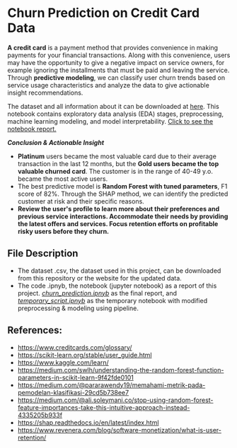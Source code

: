 # Churn Prediction on Credit Card Data
**A credit card** is a payment method that provides convenience in making payments for your financial transactions. Along with this convenience, users may have the opportunity to give a negative impact on service owners, for example ignoring the installments that must be paid and leaving the service.  Through **predictive modeling**, we can classify user churn trends based on service usage characteristics and analyze the data to give actionable insight recommendations.

The dataset and all information about it can be downloaded at [here](https://www.kaggle.com/datasets/sakshigoyal7/credit-card-customers). This notebook contains exploratory data analysis (EDA) stages, preprocessing, machine learning modeling, and model interpretability. [Click to see the notebook report.](https://github.com/mhfaisaluddin/Churn-Prediction-on-Credit-Card-Data/blob/main/churn_prediction.ipynb)

***Conclusion & Actionable Insight***
- **Platinum** users became the most valuable card due to their average transaction in the last 12 months, but the **Gold users became the top valuable churned card**. The customer is in the range of 40-49 y.o. became the most active users.
- The best predictive model is **Random Forest with tuned parameters**, F1 score of 82%. Through the SHAP method, we can identify the predicted customer at risk and their specific reasons.
- **Review the user's profile to learn more about their preferences and previous service interactions. Accommodate their needs by providing the latest offers and services. Focus retention efforts on profitable risky users before they churn.**

## File Description
- The dataset .csv, the dataset used in this project, can be downloaded from this repository or the website for the updated data.
- The code .ipnyb, the notebook (jupyter notebook) as a report of this project. [*churn_prediction.ipnyb*](https://github.com/mhfaisaluddin/Churn-Prediction-on-Credit-Card-Data/blob/main/churn_prediction.ipynb) as the final report, and [*temporary_script.ipnyb*](https://github.com/mhfaisaluddin/Churn-Prediction-on-Credit-Card-Data/blob/main/temporary_script.ipynb) as the temporary notebook with modified preprocessing & modeling using pipeline.

## References:
- https://www.creditcards.com/glossary/
- https://scikit-learn.org/stable/user_guide.html
- https://www.kaggle.com/learn/
- https://medium.com/swlh/understanding-the-random-forest-function-parameters-in-scikit-learn-9f42fde0101
- https://medium.com/@pararawendy19/memahami-metrik-pada-pemodelan-klasifikasi-29cd5b738ee7
- https://medium.com/@ali.soleymani.co/stop-using-random-forest-feature-importances-take-this-intuitive-approach-instead-4335205b933f
- https://shap.readthedocs.io/en/latest/index.html
- https://www.revenera.com/blog/software-monetization/what-is-user-retention/
